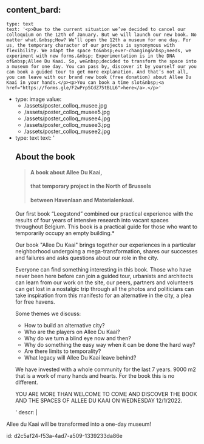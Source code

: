 content_bard:
  -
    type: text
    text: '<p>Due to the current situation we’ve decided to cancel our colloquium on the 12th of January. But we will launch our new book. No matter what.&nbsp;How? We’ll open the 12th a museum for one day. For us, the temporary character of our projects is synonymous with flexibility. We adapt the space to&nbsp;ever-changing&nbsp;needs, we experiment with new forms.&nbsp; Experimentation is in the DNA of&nbsp;Allee Du Kaai. So, we&nbsp;decided to transform the space into a museum for one day. You can pass by, discover it by yourself our you can book a guided tour to get more explanation. And that’s not all, you can leave with our brand new book (free donation) about Allee Du Kaai in your hands.</p><p>You can book a time slot&nbsp;<a href="https://forms.gle/F2wPrpSCdZ75tBLL6">here</a>.</p>'
  -
    type: image
    value:
      - /assets/poster_colloq_musee.jpg
      - /assets/poster_colloq_musee5.jpg
      - /assets/poster_colloq_musee4.jpg
      - /assets/poster_colloq_musee3.jpg
      - /assets/poster_colloq_musee2.jpg
  -
    type: text
    text: '<h2>About the book</h2><blockquote><h4>A book about Allee Du Kaai,&nbsp;</h4><h4>that temporary project in the North of Brussels</h4><h4>between Havenlaan and Materialenkaai.&nbsp;</h4></blockquote><p>Our first book “Leegstond”&nbsp;combined&nbsp;our practical experience with the results of four years of intensive research into vacant spaces throughout Belgium. This book is a practical guide for those who want to temporarily occupy an empty building.*</p><p>Our book "Allee Du Kaai" brings together our experiences in a particular neighborhood undergoing a mega-transformation, shares our successes and failures and asks questions about our role in the city.</p><p>Everyone can find something interesting in this book. Those who have never been here before can join a guided tour, urbanists and architects can learn from our work on the site, our peers, partners and volunteers can get lost in a nostalgic trip through all the photos and politicians can take inspiration from this manifesto for an alternative in the city, a plea for free havens.</p><p>Some themes we discuss:&nbsp;</p><ul><li>How to build an alternative city?</li><li>Who are the players on Allee Du Kaai?</li><li>Why do we turn a blind eye now and then?</li><li>Why do something the easy way when it can be done the hard way?</li><li>Are there limits to temporality?</li><li>What legacy will Allee Du Kaai leave behind?</li></ul><p>We have invested with a whole community for the last 7 years. 9000 m2 that is a work of many hands and hearts. For the book this is no different.</p><p>YOU ARE MORE THAN WELCOME TO COME AND DISCOVER THE BOOK AND THE SPACES OF ALLEE DU KAAI ON WEDNESDAY 12/1/2022.</p>'
descr: |
  <p>Allee du Kaai will be transformed into a one-day museum!
  </p>
  
id: d2c5af24-f53a-4ad7-a509-1339233da86e
